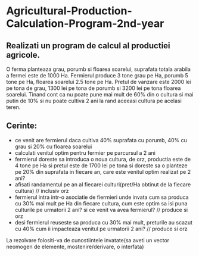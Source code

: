 # Agricultural-Production-Calculation-Program-2nd-year
## Realizati un program de calcul al productiei agricole.
O ferma planteaza grau, porumb si floarea soarelui, suprafata totala arabila a fermei este de
1000 Ha.
Fermierul produce 3 tone grau pe Ha, porumb 5 tone pe Ha, floarea soarelui 2.5 tone pe Ha.
Pretul de vanzare este 2000 lei pe tona de grau, 1300 lei pe tona de porumb si 3200 lei pe tona
floarea soarelui.
Tinand cont ca nu poate pune mai mult de 60% din o cultura si mai putin de 10% si nu poate
cultiva 2 ani la rand aceeasi cultura pe acelasi teren.
## Cerinte:
  * ce venit are fermierul daca cultiva 40% suprafata cu porumb, 40% cu grau si 20% cu
floarea soarelui
  * calculati venitul optim pentru fermier pe parcursul a 2 ani
  * fermierul doreste sa introduca o noua cultura, de orz, productia este de 4 tone pe Ha si
pretul este de 1700 lei pe tona si doreste sa o planteze pe 20% din suprafata in fiecare
an, care este venitul optim realizat pe 2 ani?
  * afisati randamentul pe an al fiecarei culturi(pret/Ha obtinut de la fiecare cultura) //
inclusiv orz
  * fermierul intra intr-o asociatie de fiermieri unde invata cum sa produca cu 30% mai mult
pe Ha din fiecare cultura, cum este optim sa isi puna culturile pe urmatorii 2 ani? si ce
venit va avea fermierul? // produce si orz
  * desi fermierul reuseste sa produca cu 30% mai mult, preturile au scazut cu 40% cum ii
impacteaza venitul pe urmatorii 2 ani? // produce si orz

La rezolvare folositi-va de cunostiintele invatate(sa aveti un vector neomogen de
elemente, mostenire/derivare, o interfata)
